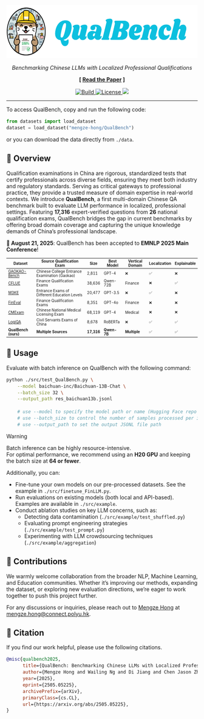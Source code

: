 <p align="center">
  <a href="http://swe-bench.github.io">
    <img src="img/QualBench.png" style="height: 10em" alt="Kawi the SWE-Llama" />
  </a>
</p>


<p align="center">
  <em>Benchmarking Chinese LLMs with Localized Professional Qualifications</em>
</p>

<p align="center"><strong>[&nbsp;<a href="https://arxiv.org/abs/2505.05225">Read the Paper</a>&nbsp;]</strong></p>


<p align="center">
    <a href="https://www.python.org/">
        <img alt="Build" src="https://img.shields.io/badge/python-%3E=_3.10-green.svg?color=purple">
    </a>
    <a href="https://opensource.org/licenses/Apache-2.0">
        <img alt="License" src="https://img.shields.io/badge/License-Apache_2.0-blue.svg">
    </a>
    <a href="https://badge.fury.io/py/swebench">
        <img src="https://badge.fury.io/py/swebench.svg">
    </a>
</p>

---

To access QualBench, copy and run the following code:
```python
from datasets import load_dataset
dataset = load_dataset("mengze-hong/QualBench")
```
or you can download the data directly from `./data`.


## 📰 Overview
Qualification examinations in China are rigorous, standardized tests that certify professionals across diverse fields, ensuring they meet both industry and regulatory standards. Serving as critical gateways to professional practice, they provide a trusted measure of domain expertise in real-world contexts. We introduce **QualBench**, a first multi-domain Chinese QA benchmark built to evaluate LLM performance in localized, professional settings. Featuring **17,316** expert-verified questions from **26** national qualification exams, QualBench bridges the gap in current benchmarks by offering broad domain coverage and capturing the unique knowledge demands of China’s professional landscape.

**📅 August 21, 2025**: QualBench has been accepted to **EMNLP 2025 Main Conference**!  



<div style="font-size: 70%;">

| Dataset | Source Qualification Exam | Size | Best Model | Vertical Domain | Localization | Explainable |
|---|---------------------------------------------------------------|--------|------------|----------------|--------------|-------------|
| [GAOKAO-Bench](https://github.com/OpenLMLab/GAOKAO-Bench) | Chinese College Entrance Examination (Gaokao) | 2,811 | GPT-4 | ❌ | ✅ | ❌ |
| [CFLUE](https://github.com/aliyun/cflue) | Finance Qualification Exams | 38,636 | Qwen-72B | Finance | ❌ | ✅ |
| [M3KE](https://github.com/tjunlp-lab/M3KE) | Entrance Exams of Different Education Levels | 20,477 | GPT-3.5 | ❌ | ✅ | ❌ |
| [FinEval](https://github.com/SUFE-AIFLM-Lab/FinEval) | Finance Qualification Exams | 8,351 | GPT-4o | Finance | ❌ | ❌ |
| [CMExam](https://github.com/williamliujl/CMExam) | Chinese National Medical Licensing Exam | 68,119 | GPT-4 | Medical | ❌ | ❌ |
| [LogiQA](https://github.com/lgw863/LogiQA-dataset) | Civil Servants Exams of China | 8,678 | RoBERTa | ❌ | ✅ | ✅ |
| **QualBench (ours)** | **Multiple Sources** | **17,316** | **Qwen-7B** | **Multiple** | ✅ | ✅ |

</div>



## 💽 Usage
Evaluate with batch inference on QualBench with the following command:
```bash
python ./src/test_QualBench.py \
    --model baichuan-inc/Baichuan-13B-Chat \
    --batch_size 32 \
    --output_path res_baichuan13b.jsonl

    # use --model to specify the model path or name (Hugging Face repo or local path)
    # use --batch_size to control the number of samples processed per inference batch
    # use --output_path to set the output JSONL file path

```


> [!WARNING]
> Batch inference can be highly resource-intensive.  
> For optimal performance, we recommend using an **H20 GPU** and keeping the batch size at **64 or fewer**.


Additionally, you can:  
* Fine-tune your own models on our pre-processed datasets. See the example in `./src/finetune_FinLLM.py`.  
* Run evaluations on existing models (both local and API-based). Examples are available in `./src/example`.  
* Conduct ablation studies on key LLM concerns, such as:  
  * Detecting data contamination (`./src/example/test_shuffled.py`)  
  * Evaluating prompt engineering strategies (`./src/example/test_prompt.py`)  
  * Experimenting with LLM crowdsourcing techniques (`./src/example/aggregation`)  






## 🚀 Contributions
We warmly welcome collaboration from the broader NLP, Machine Learning, and Education communities. Whether it’s improving our methods, expanding the dataset, or exploring new evaluation directions, we’re eager to work together to push this project further. 

For any discussions or inquiries, please reach out to [Mengze Hong](https://mengze-hong.github.io/) at mengze.hong@connect.polyu.hk.

## 📂 Citation

If you find our work helpful, please use the following citations.

```bibtex
@misc{qualbench2025,
      title={QualBench: Benchmarking Chinese LLMs with Localized Professional Qualifications for Vertical Domain Evaluation}, 
      author={Mengze Hong and Wailing Ng and Di Jiang and Chen Jason Zhang},
      year={2025},
      eprint={2505.05225},
      archivePrefix={arXiv},
      primaryClass={cs.CL},
      url={https://arxiv.org/abs/2505.05225}, 
}
```